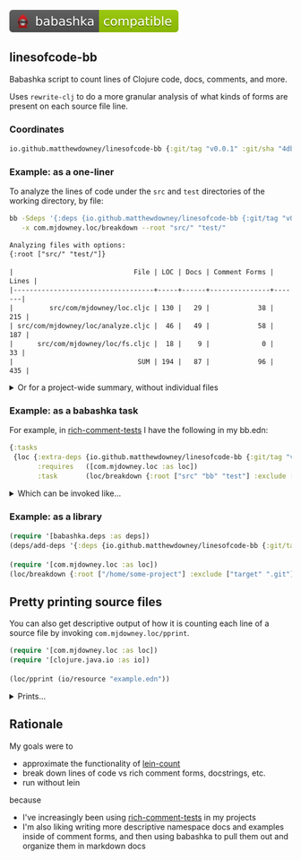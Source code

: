 [![bb compatible](https://raw.githubusercontent.com/babashka/babashka/master/logo/badge.svg)](https://babashka.org)

## linesofcode-bb

Babashka script to count lines of Clojure code, docs, comments, and more. 

Uses `rewrite-clj` to do a more granular analysis of what kinds of forms are 
present on each source file line.

### Coordinates

```clojure
io.github.matthewdowney/linesofcode-bb {:git/tag "v0.0.1" :git/sha "4dbee31"}
```

### Example: as a one-liner

To analyze the lines of code under the `src` and `test` directories of the 
working directory, by file:

```bash
bb -Sdeps '{:deps {io.github.matthewdowney/linesofcode-bb {:git/tag "v0.0.1" :git/sha "4dbee31"}}}' \
   -x com.mjdowney.loc/breakdown --root "src/" "test/"
```

```
Analyzing files with options:
{:root ["src/" "test/"]}

|                              File | LOC | Docs | Comment Forms | Lines |
|-----------------------------------+-----+------+---------------+-------|
|         src/com/mjdowney/loc.cljc | 130 |   29 |            38 |   215 |
| src/com/mjdowney/loc/analyze.cljc |  46 |   49 |            58 |   187 |
|      src/com/mjdowney/loc/fs.cljc |  18 |    9 |             0 |    33 |
|                               SUM | 194 |   87 |            96 |   435 |
```

<details>
<summary>Or for a project-wide summary, without individual files</summary>

```bash
bb -Sdeps '{:deps {io.github.matthewdowney/linesofcode-bb {:git/tag "v0.0.1" :git/sha "4dbee31"}}}' \
   -x com.mjdowney.loc/summarize \
   --root "src/" "test/"
```

```
Analyzing files with options:
{:root ["src/" "test/"]}

|               | Lines |     % |
|---------------+-------+-------|
|  Comments (;) |    26 |   6.0 |
|    Whitespace |    32 |   7.4 |
|    Docstrings |    87 |  20.0 |
| Comment Forms |    96 |  22.1 |
|           LOC |   194 |  44.6 |
|         Total |   435 | 100.0 |
```
</details>

### Example: as a babashka task

For example, in [rich-comment-tests]() I have the following in my bb.edn:
```clojure
{:tasks
 {loc {:extra-deps {io.github.matthewdowney/linesofcode-bb {:git/tag "v0.0.1" :git/sha "4dbee31"}}
       :requires   ([com.mjdowney.loc :as loc])
       :task       (loc/breakdown {:root ["src" "bb" "test"] :exclude ["src/dev"]})}}}
```

<details>
<summary>Which can be invoked like...</summary>

```bash
$ bb loc
Analyzing files with options:
{:root ["src" "bb" "test"], :exclude ["src/dev"]}

|                                                 File | LOC | Docs | Comment Forms | Lines |
|------------------------------------------------------+-----+------+---------------+-------|
|             src/com/mjdowney/rich_comment_tests.cljc | 214 |   42 |           149 |   477 |
|  src/com/mjdowney/rich_comment_tests/emit_tests.cljc | 121 |   12 |            16 |   179 |
| src/com/mjdowney/rich_comment_tests/test_runner.cljc |  62 |   10 |             0 |    89 |
|        test/com/mjdowney/rich_comment_tests_test.clj |  48 |   29 |             0 |    83 |
|                             bb/test_rct_with_bb.cljc |  34 |    4 |            24 |    77 |
|                                 bb/test_helpers.cljc |  45 |    2 |             0 |    53 |
|                                                  SUM | 524 |   99 |           189 |   958 |
```
</details>

### Example: as a library

```clojure
(require '[babashka.deps :as deps])
(deps/add-deps '{:deps {io.github.matthewdowney/linesofcode-bb {:git/tag "v0.0.1" :git/sha "4dbee31"}}})

(require '[com.mjdowney.loc :as loc])
(loc/breakdown {:root ["/home/some-project"] :exclude ["target" ".git"]})
```

## Pretty printing source files

You can also get descriptive output of how it is counting each line of a source
file by invoking `com.mjdowney.loc/pprint`.

```clojure 
(require '[com.mjdowney.loc :as loc])
(require '[clojure.java.io :as io])

(loc/pprint (io/resource "example.edn"))
```
<details>
<summary>Prints...</summary>

```clojure
COMMENT     1 ; Some namespace
CODE        2 (ns example
DOC         3   "Namespace
DOC         4   documentation
DOC         5   string."
CODE        6   (:require [foo.bar :as baz] #_[partially.commented :as not-a-whole-line]))
WHITESP     7 
COMMENT     8 ;; Some function definitions
WHITESP     9 
CODE       10 (defn a-fn
DOC        11   "Do something with the given
DOC        12   a and b args."
CODE       13   [a b]
COMMENTF   14   (comment ;; These three lines are a comment form
COMMENTF   15     (unchecked-add-int a b)
COMMENTF   16     )
CODE       17   (let [ret (+ a b)
CODE       18         _unused (comment "but this is not...")]
CODE       19     ret))
WHITESP    20 
CODE       21 (defn another-fn
DOC        22   "Terser, one-line doc string"
CODE       23   [x]
CODE       24   ["return string that isn't by itself" ; comment that isn't by itself
WHITESP    25 
CODE       26    "one string" "two strings"
WHITESP    27 
CODE       28    (dec x)])
WHITESP    29 
COMMENT    30 #_(defn this-is-commented-out []
COMMENT    31   (+ 1 1)
COMMENT    32   )
WHITESP    33 
COMMENTF   34 ^:rct/test
COMMENTF   35 (comment
COMMENTF   36   ;; For example, a rich comment form
COMMENTF   37   "Some comment
COMMENTF   38   string"
COMMENTF   39 
COMMENTF   40   (+ 2 2) ;=> 4
COMMENTF   41   )
WHITESP    42 
```
</details>
  
## Rationale

My goals were to 
- approximate the functionality of [lein-count](https://github.com/aiba/lein-count)
- break down lines of code vs rich comment forms, docstrings, etc.
- run without lein

because
- I've increasingly been using [rich-comment-tests](https://github.com/matthewdowney/rich-comment-tests) in my projects
- I'm also liking writing more descriptive namespace docs and examples inside of 
  comment forms, and then using babashka to pull them out and organize them in 
  markdown docs
